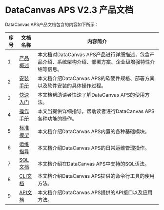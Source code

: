 # DataCanvas APS V2.3 产品文档DataCanvas APS产品文档包含的内容如下所示：| 序号 | 文档名称 | 内容简介 ||---------|---------|---------|| 1  | <a href="chan-pin-gai-shu.md">产品概述</a> |  本文档对DataCanvas APS产品进行详细描述，包含产品介绍、系统架构介绍、部署方案、企业级增强特性介绍等信息。|| 2  | <a href="DataCanvas install/introduction.md">安装手册</a> |  本文档介绍DataCanvas APS的软硬件规格、部署方案以及软件安装的具体操作过程。 || 3 |<a href="getting started.md">快速入门</a>|本文档帮助读者快速了解DataCanvas APS的使用方法。||4|<a href="DataCanvas opera/operational guidance.md">操作手册</a>|本文当提供详细指导，帮助读者进行DataCanvas APS各种功能的操作。||5|<a href="biao-zhun-mo-xing.md">标准模型</a>|本文档介绍DataCanvas APS内置的各种基础模块。||6|<a href="DataCanvas yunwei/DataCanvas yunwei.md">运维指导</a>|本文档介绍DataCanvas APS的日常运维管理操作。||7|<a href="SQL/SQL1.md">SQL文档</a>|本文档介绍在DataCanvas APS中支持的SQL语法。||8|<a href="CLI/CLI.md">CLI文档</a>|本文档介绍DataCanvas APS提供的命令行工具的使用方法。||9|<a href="API/api.md">API文档</a>|本文档介绍DataCanvas APS提供的API接口以及应用方法。|  